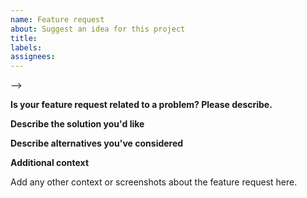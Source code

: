 ```yaml
---
name: Feature request
about: Suggest an idea for this project
title:
labels:
assignees:
---
```


<!--
IF YOU DON'T FILL OUT THE FOLLOWING INFORMATION, WE MIGHT CLOSE YOUR ISSUE WITHOUT INVESTIGATING


!! Please do not submit support requests here. !!


For technical support, please consider subscribing to our **[NODE-OPCUA membership program](https://support.sterfive.com)**
     
                           https://support.sterfive.com
                 
Professional support ensures the following:

- 🚀 Fast reply and resolution
- 🔐 confidentiality & privacy
- 🔍 dedicated investigation for your issue
- 🐛 prompt resolution of bugs or issues
- 📖 free access to the most up to date and online version of [node-opcua by example](https://leanpub.com/node-opcuabyexample)


You may also [contact Sterfive directly](https://www.sterfive.com) for dedicated professional support: mailto:contact@sterfive.com


**Consider backing or sponsoring the node-opcua initiative** 

Node-opcua is an initiative of sterfive.com.
Sterfive is an independent company and not affiliated with any industrial or software vendors.
Sterfive is a corporate member of the OPC Foundation.
Sterfive needs the support of the node-opcua users to maintain a high-quality level and always up-to-date technology. 

Once you have evaluated node-opcua and prove it useful to your company, please consider backing us and sponsoring us.

                 https://github.com/sponsors/node-opcua 
             or 
                 https://opencollective.com/node-opcua 
             or
                 contact us directly   mailto:contact@sterfive.com
                 
Grants ensure the following:

🔨 Long term maintenance of the project
⚙️ maintain the website and continuous integration platform
🛣  Progress on the road-map
🐛 Quick responses to bug reports
🚀 New features & enhancements
⚖️ representing the node-opcua user community at the OPC Foundation

Features requests are considered in order of relevance and thanks to the support of our sponsors.

-->



-->

**Is your feature request related to a problem? Please describe.**
<!-- 
    A clear and concise description of what the problem is. 
--->

**Describe the solution you'd like**
<!-- 
    Provide a clear and concise description of what you want to happen.
--->

**Describe alternatives you've considered**
<!-- 
    Provide a clear and concise description of any alternative solutions or features you've considered.
--->

**Additional context**

Add any other context or screenshots about the feature request here.

